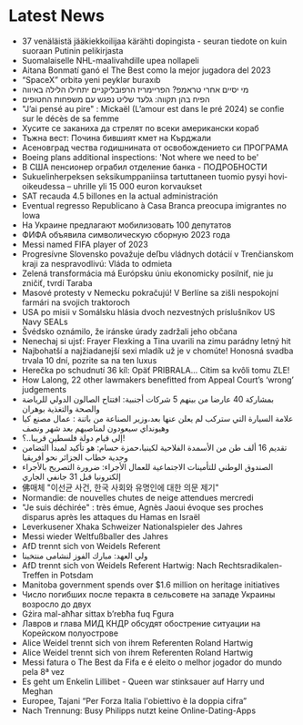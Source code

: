 # Latest News
-  37 venäläistä jääkiekkoilijaa kärähti dopingista - seuran tiedote on kuin suoraan Putinin pelikirjasta
-  Suomalaiselle NHL-maalivahdille upea nollapeli
-  Aitana Bonmatí ganó el The Best como la mejor jugadora del 2023
-  “SpaceX” orbitə yeni peyklər buraxıb
-  מי יסיים אחרי טראמפ? הפריימריז הרפובליקניים יתחילו הלילה באיווה
-  הפיח בהן תקווה: גלעד שליט נפגש עם משפחות החטופים
-  "J’ai pensé au pire" : Mickaël (L’amour est dans le pré 2024) se confie sur le décès de sa femme
-  Хусите се заканиха да стрелят по всеки американски кораб
-  Тъжна вест: Почина бившият кмет на Кърджали
-  Асеновград чества годишнината от освобождението си ПРОГРАМА
-  Boeing plans additional inspections: 'Not where we need to be'
-  В США пенсионер ограбил отделение банка - ПОДРОБНОСТИ
-  Sukuelin­herpeksen seksi­kumppaniinsa tartuttaneen tuomio pysyi hovi­oikeudessa – uhrille yli 15 000 euron korvaukset
-  SAT recauda 4.5 billones en la actual administración
-  Eventual regresso Republicano à Casa Branca preocupa imigrantes no Iowa
-  На Украине предлагают мобилизовать 100 депутатов
-  ФИФА объявила символическую сборную 2023 года
-  Messi named FIFA player of 2023
-  Progresívne Slovensko považuje deľbu vládnych dotácií v Trenčianskom kraji za nespravodlivú: Vláda to odmieta
-  Zelená transformácia má Európsku úniu ekonomicky posilniť, nie ju zničiť, tvrdí Taraba
-  Masové protesty v Nemecku pokračujú! V Berlíne sa zišli nespokojní farmári na svojich traktoroch
-  USA po misii v Somálsku hlásia dvoch nezvestných príslušníkov US Navy SEALs
-  Švédsko oznámilo, že iránske úrady zadržali jeho občana
-  Nenechaj si ujsť: Frayer Flexking a Tina uvarili na zimu parádny letný hit
-  Najbohatší a najžiadanejší sexi mladík už je v chomúte! Honosná svadba trvala 10 dní, pozrite sa na ten luxus
-  Herečka po schudnutí 36 kíl: Opäť PRIBRALA... Cítim sa kvôli tomu ZLE!
-  How Lalong, 22 other lawmakers benefitted from Appeal Court’s ‘wrong’ judgements
-  بمشاركة 40 عارضا من بينهم 5 شركات أجنبية: افتتاح الصالون الدولي للرياضة والصحة والتغذية بوهران
-  علامة السيارة التي ستركب لم يعلن عنها بعد،وزير الصناعة من باتنة : عمال مصنع كيا وهيونداي سيعودون لمناصبهم بعد شهر ونصف
-  إلى قيام دولة فلسطين قريبا..؟!
-  تقديم 16 ألف طن من الأسمدة الفلاحية لكينيا،حمزة حسام: هو تأكيد لمبدأ التضامن وجدية خطاب الجزائر نحو أفريقيا
-  الصندوق الوطني للتأمينات الاجتماعية للعمال الأجراء: ضرورة التصريح بالأجراء إلكترونيا قبل 31 جانفي الجاري
-  佛매체 "이선균 사건, 한국 사회와 유명인에 대한 의문 제기"
-  Normandie: de nouvelles chutes de neige attendues mercredi
-  "Je suis déchirée" : très émue, Agnès Jaoui évoque ses proches disparus après les attaques du Hamas en Israël
-  Leverkusener Xhaka Schweizer Nationalspieler des Jahres
-  Messi wieder Weltfußballer des Jahres
-  AfD trennt sich von Weidels Referent
-  ولي العهد: مبارك الفوز لنشامى منتخبنا
-  AfD trennt sich von Weidels Referent Hartwig: Nach Rechtsradikalen-Treffen in Potsdam
-  Manitoba government spends over $1.6 million on heritage initiatives
-  Число погибших после теракта в сельсовете на западе Украины возросло до двух
-  Gżira mal-aħħar sittax b’rebħa fuq Fgura
-  Лавров и глава МИД КНДР обсудят обострение ситуации на Корейском полуострове
-  Alice Weidel trennt sich von ihrem Referenten Roland Hartwig
-  Alice Weidel trennt sich von ihrem Referenten Roland Hartwig
-  Messi fatura o The Best da Fifa e é eleito o melhor jogador do mundo pela 8ª vez
-  Es geht um Enkelin Lillibet - Queen war stinksauer auf Harry und Meghan
-  Europee, Tajani “Per Forza Italia l'obiettivo è la doppia cifra”
-  Nach Trennung: Busy Philipps nutzt keine Online-Dating-Apps
